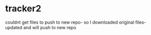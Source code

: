 # tracker2
couldnt get files to push to new repo- so I downloaded original files- updated and will push to new repo
